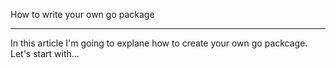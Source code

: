How to write your own go package
___
In this article I'm going to explane how to create your own go packcage. Let's start with...